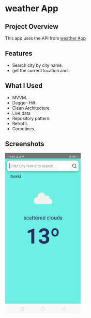 
# weather App
## Project Overview

This app uses the API from [weather App](https://openweathermap.org/api)


## Features
- Search city by city name.
- get the current location and.


## What I Used
- MVVM.
- Dagger-Hilt.
- Clean Architecture.
- Live data
- Repository pattern.
- Retrofit.
- Coroutines.




## Screenshots
<img src="https://github.com/mahmodsallam/weather/blob/master/1.png" width="250" margins="5px"> 